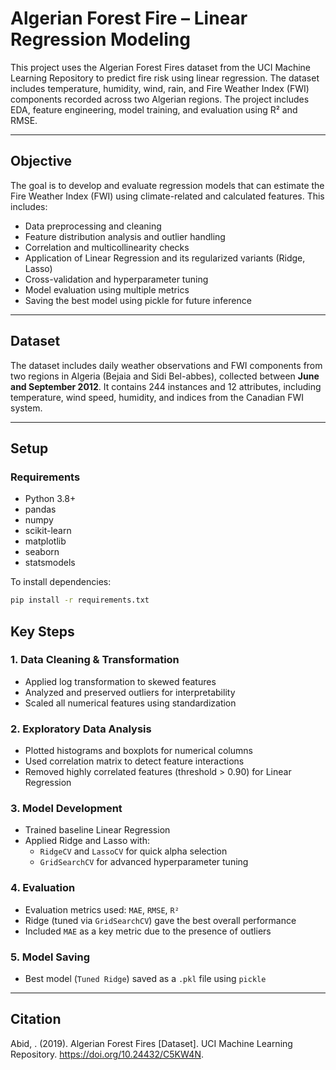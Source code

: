 # Algerian Forest Fire – Linear Regression Modeling

This project uses the Algerian Forest Fires dataset from the UCI Machine Learning Repository to predict fire risk using linear regression. The dataset includes temperature, humidity, wind, rain, and Fire Weather Index (FWI) components recorded across two Algerian regions. The project includes EDA, feature engineering, model training, and evaluation using R² and RMSE.

---

## Objective

The goal is to develop and evaluate regression models that can estimate the Fire Weather Index (FWI) using climate-related and calculated features. This includes:

- Data preprocessing and cleaning  
- Feature distribution analysis and outlier handling  
- Correlation and multicollinearity checks  
- Application of Linear Regression and its regularized variants (Ridge, Lasso)  
- Cross-validation and hyperparameter tuning  
- Model evaluation using multiple metrics  
- Saving the best model using pickle for future inference  

---

## Dataset

The dataset includes daily weather observations and FWI components from two regions in Algeria (Bejaia and Sidi Bel-abbes), collected between **June and September 2012**. It contains 244 instances and 12 attributes, including temperature, wind speed, humidity, and indices from the Canadian FWI system.

---

## Setup

### Requirements
- Python 3.8+
- pandas
- numpy
- scikit-learn
- matplotlib
- seaborn
- statsmodels

To install dependencies:
```bash
pip install -r requirements.txt
```


## Key Steps

### 1. Data Cleaning & Transformation
- Applied log transformation to skewed features
- Analyzed and preserved outliers for interpretability
- Scaled all numerical features using standardization

### 2. Exploratory Data Analysis
- Plotted histograms and boxplots for numerical columns
- Used correlation matrix to detect feature interactions
- Removed highly correlated features (threshold > 0.90) for Linear Regression

### 3. Model Development
- Trained baseline Linear Regression
- Applied Ridge and Lasso with:
  - `RidgeCV` and `LassoCV` for quick alpha selection
  - `GridSearchCV` for advanced hyperparameter tuning

### 4. Evaluation
- Evaluation metrics used: `MAE`, `RMSE`, `R²`
- Ridge (tuned via `GridSearchCV`) gave the best overall performance
- Included `MAE` as a key metric due to the presence of outliers

### 5. Model Saving
- Best model (`Tuned Ridge`) saved as a `.pkl` file using `pickle`

---

## Citation

Abid,  . (2019). Algerian Forest Fires [Dataset]. UCI Machine Learning Repository. https://doi.org/10.24432/C5KW4N.
